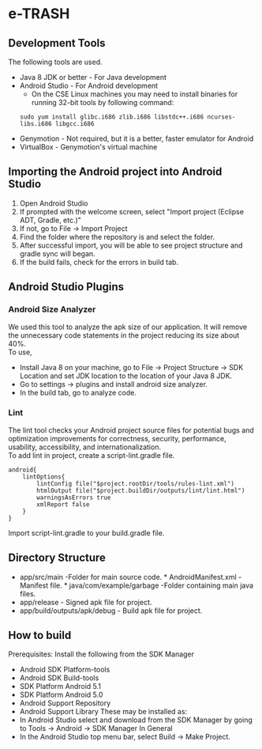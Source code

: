 # e-TRASH #

## Development Tools ##

The following tools are used.
* Java 8 JDK or better - For Java development
* Android Studio - For Android development
   * On the CSE Linux machines you may need to install binaries for running 32-bit tools by following command:
   ```
   sudo yum install glibc.i686 zlib.i686 libstdc++.i686 ncurses-libs.i686 libgcc.i686
   ```
* Genymotion - Not required, but it is a better, faster emulator for Android
* VirtualBox - Genymotion's virtual machine


## Importing the Android project into Android Studio ##

1. Open Android Studio
2. If prompted with the welcome screen, select "Import project (Eclipse ADT, Gradle, etc.)"
3. If not, go to File -> Import Project
4. Find the folder where the repository is and select the folder.
5. After successful import, you will be able to see project structure and gradle sync will began.
6. If the build fails, check for the errors in build tab.


## Android Studio Plugins ##

### Android Size Analyzer ###
We used this tool to analyze the apk size of our application. It will remove the unnecessary code statements in the project reducing its size about 40%.  
To use, 
* Install Java 8 on your machine, go to File -> Project Structure -> SDK Location and set JDK location to the location of your Java 8 JDK. 
* Go to settings -> plugins and install android size analyzer.
* In the build tab, go to analyze code.


### Lint ###
The lint tool checks your Android project source files for potential bugs and optimization improvements for correctness, security, performance, usability, accessibility, and internationalization.  
To add lint in project, create a script-lint.gradle file. 
```
android{
    lintOptions{
        lintConfig file("$project.rootDir/tools/rules-lint.xml")
        htmlOutput file("$project.buildDir/outputs/lint/lint.html")
        warningsAsErrors true
        xmlReport false
    }
}
```
Import script-lint.gradle to your build.gradle file.



## Directory Structure ##

* app/src/main -Folder for main source code.
            * AndroidManifest.xml -Manifest file.
            * java/com/example/garbage -Folder containing main java files.
* app/release - Signed apk file for project.
* app/build/outputs/apk/debug - Build apk file for project.


## How to build ##

Prerequisites: Install the following from the SDK Manager
* Android SDK Platform-tools
* Android SDK Build-tools
* SDK Platform Android 5.1
* SDK Platform Android 5.0
* Android Support Repository
* Android Support Library
These may be installed as:
* In Android Studio select and download from the SDK Manager by going to Tools -> Android -> SDK Manager
In General
* In the Android Studio top menu bar, select Build -> Make Project.
